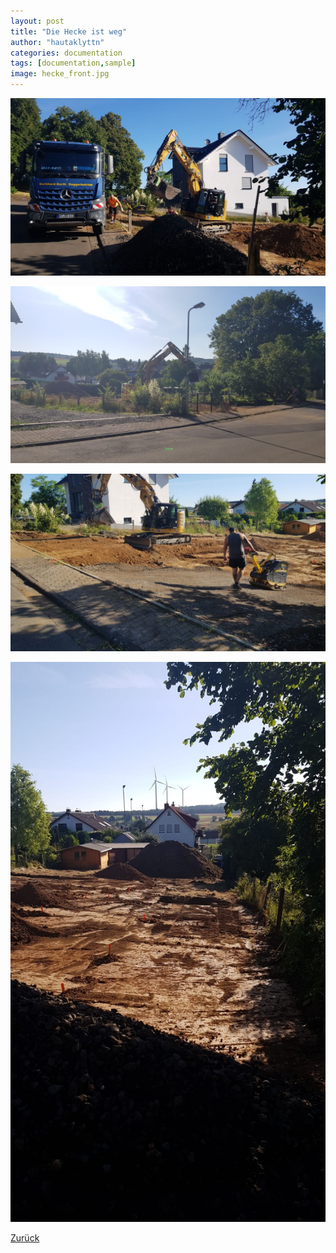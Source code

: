 ```yaml
---
layout: post
title: "Die Hecke ist weg"
author: "hautaklyttn"
categories: documentation
tags: [documentation,sample]
image: hecke_front.jpg
---
```


![(03)](../assets/img/23_07_2019_(3).jpg)

![(04)](../assets/img/23_07_2019_(4).jpg)

![(05)](../assets/img/23_07_2019_(5).jpg)

![(02)](../assets/img/23_07_2019_(2).jpg)  

[Zurück](/.)  
